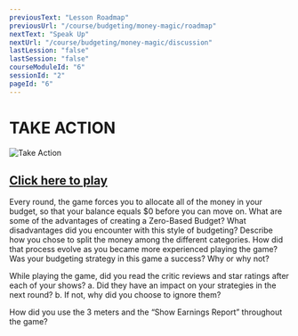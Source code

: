 ```yaml
---
previousText: "Lesson Roadmap"
previousUrl: "/course/budgeting/money-magic/roadmap"
nextText: "Speak Up"
nextUrl: "/course/budgeting/money-magic/discussion"
lastLession: "false"
lastSession: "false"
courseModuleId: "6"
sessionId: "2"
pageId: "6"
---
```



# TAKE ACTION

![Take Action](/assets/img/take-action.jpg)


## <a href="https://www.playmoneymagic.com" target="_blank">Click here to play</a> 

Every round, the game forces you to allocate all of the money in your budget, so that your balance equals $0 before you can move on. What are some of the advantages of creating a Zero-Based Budget? What disadvantages did you encounter with this style of budgeting? 
Describe how you chose to split the money among the different categories. How did that process evolve as you became more experienced playing the game? 
Was your budgeting strategy in this game a success? Why or why not? 

While playing the game, did you read the critic reviews and star ratings after each of your shows? 
a.	Did they have an impact on your strategies in the next round?
b.	If not, why did you choose to ignore them? 

How did you use the 3 meters and the “Show Earnings Report” throughout the game?
